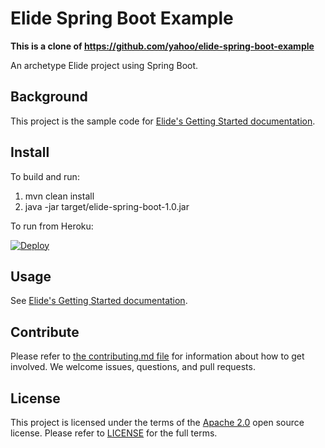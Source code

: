 # Elide Spring Boot Example

__This is a clone of https://github.com/yahoo/elide-spring-boot-example__


An archetype Elide project using Spring Boot.

## Background

This project is the sample code for [Elide's Getting Started documentation](https://elide.io/pages/guide/01-start.html).

## Install

To build and run:

1. mvn clean install
2. java -jar target/elide-spring-boot-1.0.jar

To run from Heroku:

[![Deploy](https://www.herokucdn.com/deploy/button.svg)](https://heroku.com/deploy?template=https://github.com/aklish/elide-spring)

## Usage

See [Elide's Getting Started documentation](https://elide.io/pages/guide/01-start.html).

## Contribute
Please refer to [the contributing.md file](CONTRIBUTING.md) for information about how to get involved. We welcome issues, questions, and pull requests.

## License
This project is licensed under the terms of the [Apache 2.0](http://www.apache.org/licenses/LICENSE-2.0.html) open source license.
Please refer to [LICENSE](LICENSE.txt) for the full terms.

